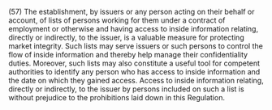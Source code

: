 (57) The establishment, by issuers or any person acting on their behalf or account, of lists of persons working for them under a contract of employment or otherwise and having access to inside information relating, directly or indirectly, to the issuer, is a valuable measure for protecting market integrity. Such lists may serve issuers or such persons to control the flow of inside information and thereby help manage their confidentiality duties. Moreover, such lists may also constitute a useful tool for competent authorities to identify any person who has access to inside information and the date on which they gained access. Access to inside information relating, directly or indirectly, to the issuer by persons included on such a list is without prejudice to the prohibitions laid down in this Regulation.